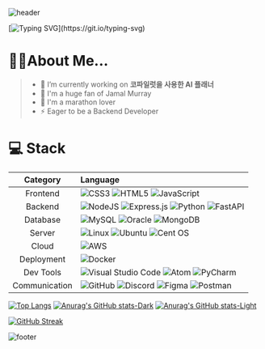 <!-- <h1 align="center">Hi 👋, I'm Sanghyun Yun who is passionate and eager to become a Developer.</h1>
<p align="left"> <img src="https://komarev.com/ghpvc/?username=pleasecodemyname&label=Profile%20views&color=0e75b6&style=flat" alt="pleasecodemyname" /> </p>

<p align="left"> <a href="https://github.com/ryo-ma/github-profile-trophy"><img src="https://github-profile-trophy.vercel.app/?username=pleasecodemyname" alt="pleasecodemyname" /></a> </p>

- 🔭 I’m currently working on **코파일럿을 사용한 AI 플래너**

<h3 align="left">Connect with me:</h3>
<p align="left">
</p>

<h3 align="left">Languages and Tools:</h3>
<p align="left"> <a href="https://aws.amazon.com" target="_blank" rel="noreferrer"> <img src="https://raw.githubusercontent.com/devicons/devicon/master/icons/amazonwebservices/amazonwebservices-original-wordmark.svg" alt="aws" width="40" height="40"/> </a> <a href="https://www.w3schools.com/css/" target="_blank" rel="noreferrer"> <img src="https://raw.githubusercontent.com/devicons/devicon/master/icons/css3/css3-original-wordmark.svg" alt="css3" width="40" height="40"/> </a> <a href="https://www.docker.com/" target="_blank" rel="noreferrer"> <img src="https://raw.githubusercontent.com/devicons/devicon/master/icons/docker/docker-original-wordmark.svg" alt="docker" width="40" height="40"/> </a> <a href="https://expressjs.com" target="_blank" rel="noreferrer"> <img src="https://raw.githubusercontent.com/devicons/devicon/master/icons/express/express-original-wordmark.svg" alt="express" width="40" height="40"/> </a> <a href="https://www.w3.org/html/" target="_blank" rel="noreferrer"> <img src="https://raw.githubusercontent.com/devicons/devicon/master/icons/html5/html5-original-wordmark.svg" alt="html5" width="40" height="40"/> </a> <a href="https://developer.mozilla.org/en-US/docs/Web/JavaScript" target="_blank" rel="noreferrer"> <img src="https://raw.githubusercontent.com/devicons/devicon/master/icons/javascript/javascript-original.svg" alt="javascript" width="40" height="40"/> </a> <a href="https://kubernetes.io" target="_blank" rel="noreferrer"> <img src="https://www.vectorlogo.zone/logos/kubernetes/kubernetes-icon.svg" alt="kubernetes" width="40" height="40"/> </a> <a href="https://www.linux.org/" target="_blank" rel="noreferrer"> <img src="https://raw.githubusercontent.com/devicons/devicon/master/icons/linux/linux-original.svg" alt="linux" width="40" height="40"/> </a> <a href="https://www.mongodb.com/" target="_blank" rel="noreferrer"> <img src="https://raw.githubusercontent.com/devicons/devicon/master/icons/mongodb/mongodb-original-wordmark.svg" alt="mongodb" width="40" height="40"/> </a> <a href="https://www.mysql.com/" target="_blank" rel="noreferrer"> <img src="https://raw.githubusercontent.com/devicons/devicon/master/icons/mysql/mysql-original-wordmark.svg" alt="mysql" width="40" height="40"/> </a> <a href="https://www.nginx.com" target="_blank" rel="noreferrer"> <img src="https://raw.githubusercontent.com/devicons/devicon/master/icons/nginx/nginx-original.svg" alt="nginx" width="40" height="40"/> </a> <a href="https://nodejs.org" target="_blank" rel="noreferrer"> <img src="https://raw.githubusercontent.com/devicons/devicon/master/icons/nodejs/nodejs-original-wordmark.svg" alt="nodejs" width="40" height="40"/> </a> <a href="https://www.python.org" target="_blank" rel="noreferrer"> <img src="https://raw.githubusercontent.com/devicons/devicon/master/icons/python/python-original.svg" alt="python" width="40" height="40"/> </a> </p>

<p><img align="left" src="https://github-readme-stats.vercel.app/api/top-langs?username=pleasecodemyname&show_icons=true&locale=en&layout=compact" alt="pleasecodemyname" /></p>

<p>&nbsp;<img align="center" src="https://github-readme-stats.vercel.app/api?username=pleasecodemyname&show_icons=true&locale=en" alt="pleasecodemyname" /></p> -->

![header](https://capsule-render.vercel.app/api?type=rect&color=auto&height=200&section=header&text=Welcome%20to%20Sanghyun's%20Github&fontColor:white&fontSize=50)

[![Typing SVG](https://readme-typing-svg.demolab.com?font=Fira+Code&pause=1000&random=false&width=435&lines=%EB%B0%B1%EC%97%94%EB%93%9C+%EA%B0%9C%EB%B0%9C%EC%9E%90%EB%A5%BC+%ED%9D%AC%EB%A7%9D%ED%95%98%EB%8A%94+%EC%9C%A4%EC%83%81%ED%98%84%EC%9E%85%EB%8B%88%EB%8B%A4.;%EC%A4%91%EC%9A%94%ED%95%9C%EA%B1%B4+%EA%BA%BE%EC%9D%B4%EC%A7%80+%EC%95%8A%EB%8A%94+%EB%A7%88%EC%9D%8C...;%EC%9C%BC%EB%A1%9C+%EC%A3%BC%EC%96%B4%EC%A7%84+%EC%9D%BC%EC%97%90+%EC%B5%9C%EC%84%A0%EC%9D%84+%EB%8B%A4%ED%95%98%EA%B2%A0%EC%8A%B5%EB%8B%88%EB%8B%A4!)](https://git.io/typing-svg)
# 🧑‍💻About Me...
> - 🔭 I’m currently working on **코파일럿을 사용한 AI 플래너**
> - 🏀 I'm a huge fan of Jamal Murray
> - 🏃 I'm a marathon lover
> - ⚡ Eager to be a Backend Developer

# 💻 Stack
|Category|Language|
|:--:|:--|
|Frontend|![CSS3](https://img.shields.io/badge/css3-%231572B6.svg?style=for-the-badge&logo=css3&logoColor=white)  ![HTML5](https://img.shields.io/badge/html5-%23E34F26.svg?style=for-the-badge&logo=html5&logoColor=white)  ![JavaScript](https://img.shields.io/badge/javascript-%23323330.svg?style=for-the-badge&logo=javascript&logoColor=%23F7DF1E)|
|Backend|![NodeJS](https://img.shields.io/badge/node.js-6DA55F?style=for-the-badge&logo=node.js&logoColor=white)  ![Express.js](https://img.shields.io/badge/express.js-%23404d59.svg?style=for-the-badge&logo=express&logoColor=%2361DAFB)  ![Python](https://img.shields.io/badge/python-3670A0?style=for-the-badge&logo=python&logoColor=ffdd54)  ![FastAPI](https://img.shields.io/badge/FastAPI-005571?style=for-the-badge&logo=fastapi) |
|Database|![MySQL](https://img.shields.io/badge/mysql-%2300f.svg?style=for-the-badge&logo=mysql&logoColor=white)  ![Oracle](https://img.shields.io/badge/Oracle-F80000?style=for-the-badge&logo=oracle&logoColor=white) ![MongoDB](https://img.shields.io/badge/MongoDB-%234ea94b.svg?style=for-the-badge&logo=mongodb&logoColor=white)|
|Server|![Linux](https://img.shields.io/badge/Linux-FCC624?style=for-the-badge&logo=linux&logoColor=black)  ![Ubuntu](https://img.shields.io/badge/Ubuntu-E95420?style=for-the-badge&logo=ubuntu&logoColor=white)  ![Cent OS](https://img.shields.io/badge/cent%20os-002260?style=for-the-badge&logo=centos&logoColor=F0F0F0)|
|Cloud|![AWS](https://img.shields.io/badge/AWS-%23FF9900.svg?style=for-the-badge&logo=amazon-aws&logoColor=white)|
|Deployment|![Docker](https://img.shields.io/badge/docker-%230db7ed.svg?style=for-the-badge&logo=docker&logoColor=white) |
|Dev Tools|![Visual Studio Code](https://img.shields.io/badge/Visual%20Studio%20Code-0078d7.svg?style=for-the-badge&logo=visual-studio-code&logoColor=white) ![Atom](https://img.shields.io/badge/Atom-%2366595C.svg?style=for-the-badge&logo=atom&logoColor=white) ![PyCharm](https://img.shields.io/badge/pycharm-143?style=for-the-badge&logo=pycharm&logoColor=black&color=black&labelColor=green)| 
|Communication|![GitHub](https://img.shields.io/badge/github-%23121011.svg?style=for-the-badge&logo=github&logoColor=white)  ![Discord](https://img.shields.io/badge/Discord-%235865F2.svg?style=for-the-badge&logo=discord&logoColor=white)  ![Figma](https://img.shields.io/badge/figma-%23F24E1E.svg?style=for-the-badge&logo=figma&logoColor=white) ![Postman](https://img.shields.io/badge/Postman-FF6C37?style=for-the-badge&logo=postman&logoColor=white)|

[![Top Langs](https://github-readme-stats.vercel.app/api/top-langs/?username=pleaseCodemyname)](https://github.com/anuraghazra/github-readme-stats)
[![Anurag's GitHub stats-Dark](https://github-readme-stats.vercel.app/api?username=pleaseCodemyname&show_icons=true&theme=dark#gh-dark-mode-only)](https://github.com/anuraghazra/github-readme-stats#gh-dark-mode-only)
[![Anurag's GitHub stats-Light](https://github-readme-stats.vercel.app/api?username=pleaseCodemyname&show_icons=true&theme=default#gh-light-mode-only)](https://github.com/anuraghazra/github-readme-stats#gh-light-mode-only)

[![GitHub Streak](https://streak-stats.demolab.com?user=pleaseCodemyname&theme=tokyonight)](https://git.io/streak-stats)

![footer](https://capsule-render.vercel.app/api?type=rect&color=auto&height=200&section=footer&text=Thank%20you&fontSize=90)
